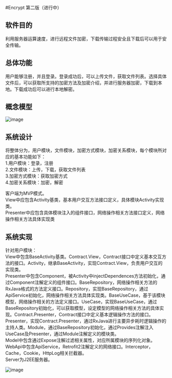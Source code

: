 #Encrypt 第二版（进行中）


软件目的
------

利用服务器运算速度，进行远程文件加密，下载传输过程安全且下载后可以用于安全传输。<br />

总体功能
------

用户能够注册，并且登录。登录成功后，可以上传文件，获取文件列表。选择具体文件后，可以获取所支持的加密方法及加密介绍，并进行服务器加密，下载到本地。下载成功后可以进行本地解密。<br />

概念模型
------

![image](https://github.com/CMonoceros/Encrypt-Client-MVP/screenshot/usecase.jpg)

系统设计
------

将整体分为，用户模块，文件模块，加密方式模块，加密关系模块，每个模块所对应的基本功能如下：<br />
1.用户模块：登录，注册<br />
2.文件模块：上传，下载，获取文件列表<br />
3.加密方式模块：获取加密方式<br />
4.加密关系模块：加密，解密<br />

客户端为MVP模式。<br />
View中应包含Activity基类，基本用户交互方法接口定义，具体模块Activity实现类。<br />
Presenter中应包含具体模块注入的组件接口，网络操作相关方法接口定义，网络操作相关方法具体实现类<br />

系统实现
------

针对用户模块：<br />
View中包含BaseActivity基类。Contract.View，Contract接口中定义基本交互方法的接口。Activity，继承BaseActivity，实现Contract.View，负责用户交互的实现类。<br />
Presenter中包含Component，被Activity中injectDependences方法初始化，通过Component注解定义的组件接口。BaseRepository，网络操作相关方法的RxJava格式的方法定义接口。Repository，实现BaseRepository，通过ApiService初始化，网络操作相关方法具体实现类。BaseUseCase，基于该模块模型，网络操作相关的方法定义接口。UseCase，实现BaseUseCase，通过BaseRepository初始化，可以获取模型，设定模型的网络操作相关方法的具体实现。Contract.Presenter，Contract接口中定义基本逻辑操作方法的接口。Presenter，实现Contract.Presenter，通过RxJava进行主要异步耗时逻辑操作的主持人类。Module，通过BaseRepository初始化，通过Provides注解注入UseCase及Presenter，通过Module注解定义的模块类。<br />
Model中包含通过Expose注解过滤相关属性，对应所属模块的序列化对象。<br />
WebApi中包含ApiService，Retrofit2注解定义的网络接口。Interceptor，Cache，Cookie，HttpLog相关拦截器。<br />
Server为J2EE服务器。<br />

![image](https://github.com/CMonoceros/Encrypt-Client-MVP/screenshot/client_mvp.jpg)




